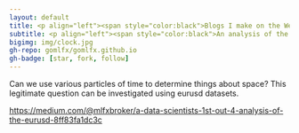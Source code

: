 ```yaml
---
layout: default
title: <p align="left"><span style="color:black">Blogs I make on the Web.
subtitle: <p align="left"><span style="color:black">An analysis of the EURUSD. Experimentations and observations for spatial and directional patterns via discrete and helical use of time. 
bigimg: img/clock.jpg
gh-repo: gomlfx/gomlfx.github.io
gh-badge: [star, fork, follow]
---
```


Can we use various particles of time to determine things about space? This legitimate question can be investigated using eurusd datasets.

<https://medium.com/@mlfxbroker/a-data-scientists-1st-out-4-analysis-of-the-eurusd-8ff83fa1dc3c>
